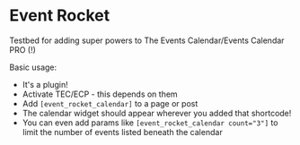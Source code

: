Event Rocket
============

Testbed for adding super powers to The Events Calendar/Events Calendar PRO (!)

Basic usage:

* It's a plugin!
* Activate TEC/ECP - this depends on them
* Add `[event_rocket_calendar]` to a page or post
* The calendar widget should appear wherever you added that shortcode!
* You can even add params like `[event_rocket_calendar count="3"]` to limit the number of events listed beneath the calendar

